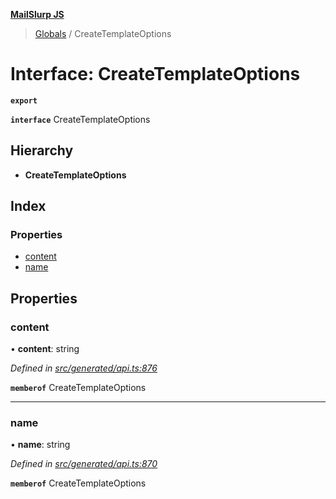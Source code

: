 **[MailSlurp JS](../README.md)**

> [Globals](../README.md) / CreateTemplateOptions

# Interface: CreateTemplateOptions

**`export`** 

**`interface`** CreateTemplateOptions

## Hierarchy

* **CreateTemplateOptions**

## Index

### Properties

* [content](createtemplateoptions.md#content)
* [name](createtemplateoptions.md#name)

## Properties

### content

•  **content**: string

*Defined in [src/generated/api.ts:876](https://github.com/mailslurp/mailslurp-client/blob/6b679b8/src/generated/api.ts#L876)*

**`memberof`** CreateTemplateOptions

___

### name

•  **name**: string

*Defined in [src/generated/api.ts:870](https://github.com/mailslurp/mailslurp-client/blob/6b679b8/src/generated/api.ts#L870)*

**`memberof`** CreateTemplateOptions
